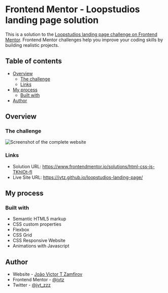 # Frontend Mentor - Loopstudios landing page solution

This is a solution to the [Loopstudios landing page challenge on Frontend Mentor](https://www.frontendmentor.io/challenges/loopstudios-landing-page-N88J5Onjw). Frontend Mentor challenges help you improve your coding skills by building realistic projects.

## Table of contents

- [Overview](#overview)
  - [The challenge](#the-challenge)
  - [Links](#links)
- [My process](#my-process)
  - [Built with](#built-with)
- [Author](#author)

## Overview

### The challenge

![Screenshot of the complete website](https://imgur.com/1eBnxQ8)

### Links

- Solution URL: https://www.frontendmentor.io/solutions/html-css-js-TKhIOt-fl
- Live Site URL: https://jvtz.github.io/loopstudios-landing-page/

## My process

### Built with

- Semantic HTML5 markup
- CSS custom properties
- Flexbox
- CSS Grid
- CSS Responsive Website
- Animations with Javascript

## Author

- Website - [João Victor T Zamfirov](https://github.com/jvtz)
- Frontend Mentor - [@jvtz](https://www.frontendmentor.io/profile/jvtz)
- Twitter - [@jvt_zzz](https://www.twitter.com/jvt_zzz)
